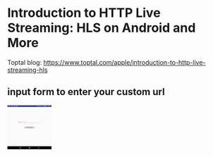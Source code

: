 # Introduction to HTTP Live Streaming: HLS on Android and More

Toptal blog: <https://www.toptal.com/apple/introduction-to-http-live-streaming-hls>


## input form to enter your custom url

<img align="left" width="100" height="100" src="ss.jpeg">